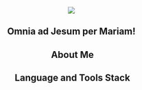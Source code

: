 <p align="center">
  <img src="https://capsule-render.vercel.app/api?type=waving&height=115&color=gradient&text=Joshua%20Fouch&textBg=false&animation=fadeIn&stroke=00000&section=header&descAlign=39&descAlignY=59&strokeWidth=2&fontAlign=50&fontAlignY=43&fontSize=60"/>
</p>


<h2 align="center">
  Omnia ad Jesum per Mariam!
</h2>


<!--about me-->
<h2 align="center">
  &nbsp;About Me
</h2>


<!--skills and tech stack-->
<h2 align="center"> 
  &nbsp;Language and Tools Stack
</h2>
